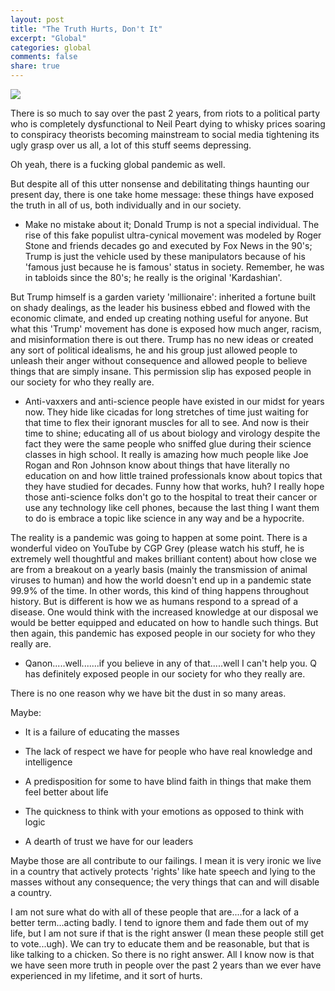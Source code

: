 ```yaml
---
layout: post
title: "The Truth Hurts, Don't It"
excerpt: "Global"
categories: global
comments: false
share: true
---
```




![](https://www.brainyquote.com/photos_tr/en/j/jamesagarfield/140609/jamesagarfield1-2x.jpg)



There is so much to say over the past 2 years, from riots to a political party who is completely dysfunctional to Neil Peart dying to whisky prices soaring to conspiracy theorists becoming mainstream to social media tightening its ugly grasp over us all, a lot of this stuff seems depressing.

Oh yeah, there is a fucking global pandemic as well.


But despite all of this utter nonsense and debilitating things haunting our present day, there is one take home message: these things have exposed the truth in all of us, both individually and in our society.


- Make no mistake about it; Donald Trump is not a special individual. The rise of this fake populist ultra-cynical movement was modeled by Roger Stone and friends decades go and executed by Fox News in the 90's; Trump is just the vehicle used by these manipulators because of his 'famous just because he is famous' status in society. Remember, he was in tabloids since the 80's; he really is the original 'Kardashian'. 

But Trump himself is a garden variety 'millionaire': inherited a fortune built on shady dealings, as the leader his business ebbed and flowed with the economic climate, and ended up creating nothing useful for anyone. But what this 'Trump' movement has done is exposed how much anger, racism, and misinformation there is out there. Trump has no new ideas or created any sort of political idealisms, he and his group just allowed people to unleash their anger without consequence and allowed people to believe things that are simply insane. This permission slip has exposed people in our society for who they really are. 




- Anti-vaxxers and anti-science people have existed in our midst for years now. They hide like cicadas for long stretches of time just waiting for that time to flex their ignorant muscles for all to see. And now is their time to shine; educating all of us about biology and virology despite the fact they were the same people who sniffed glue during their science classes in high school. It really is amazing how much people like Joe Rogan and Ron Johnson know about things that have literally no education on and how little trained professionals know about topics that they have studied for decades. Funny how that works, huh? I really hope those anti-science folks don't go to the hospital to treat their cancer or use any technology like cell phones, because the last thing I want them to do is embrace a topic like science in any way and be a hypocrite. 


The reality is a pandemic was going to happen at some point. There is a wonderful video on YouTube by CGP Grey (please watch his stuff, he is extremely well thoughtful and makes brilliant content) about how close we are from a breakout on a yearly basis (mainly the transmission of animal viruses to human) and how the world doesn't end up in a pandemic state 99.9% of the time. In other words, this kind of thing happens throughout history. But is different is how we as humans respond to a spread of a disease. One would think with the increased knowledge at our disposal we would be better equipped and educated on how to handle such things. But then again, this pandemic has exposed people in our society for who they really are. 


- Qanon.....well.......if you believe in any of that.....well I can't help you. Q has definitely exposed people in our society for who they really are. 



There is no one reason why we have bit the dust in so many areas. 

Maybe:

- It is a failure of educating the masses

- The lack of respect we have for people who have real knowledge and intelligence

- A predisposition for some to have blind faith in things that make them feel better about life

- The quickness to think with your emotions as opposed to think with logic
- A dearth of trust we have for our leaders

Maybe those are all contribute to our failings. I mean it is very ironic we live in a country that actively protects 'rights' like hate speech and lying to the masses without any consequence; the very things that can and will disable a country. 



I am not sure what do with all of these people that are....for a lack of a better term...acting badly. I tend to ignore them and fade them out of my life, but I am not sure if that is the right answer (I mean these people still get to vote...ugh). We can try to educate them and be reasonable, but that is like talking to a chicken. So there is no right answer. All I know now is that we have seen more truth in people over the past 2 years than we ever have experienced in my lifetime, and it sort of hurts.







